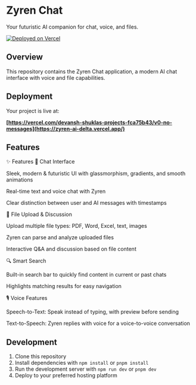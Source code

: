 # Zyren Chat

Your futuristic AI companion for chat, voice, and files.

[![Deployed on Vercel](https://img.shields.io/badge/Deployed%20on-Vercel-black?style=for-the-badge&logo=vercel)](https://zyren-ai-delta.vercel.app/)

## Overview

This repository contains the Zyren Chat application, a modern AI chat interface with voice and file capabilities.

## Deployment

Your project is live at:

**[https://vercel.com/devansh-shuklas-projects-fca75b43/v0-no-messages](https://zyren-ai-delta.vercel.app/)**

## Features

✨ Features
💬 Chat Interface

Sleek, modern & futuristic UI with glassmorphism, gradients, and smooth animations

Real-time text and voice chat with Zyren

Clear distinction between user and AI messages with timestamps

📂 File Upload & Discussion

Upload multiple file types: PDF, Word, Excel, text, images

Zyren can parse and analyze uploaded files

Interactive Q&A and discussion based on file content

🔍 Smart Search

Built-in search bar to quickly find content in current or past chats

Highlights matching results for easy navigation

🎙️ Voice Features

Speech-to-Text: Speak instead of typing, with preview before sending

Text-to-Speech: Zyren replies with voice for a voice-to-voice conversation
## Development

1. Clone this repository
2. Install dependencies with `npm install` or `pnpm install`
3. Run the development server with `npm run dev` or `pnpm dev`
4. Deploy to your preferred hosting platform
